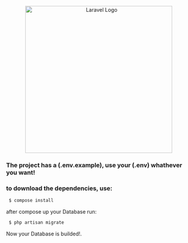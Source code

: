 <p align="center"><a href="https://laravel.com" target="_blank"><img src="https://raw.githubusercontent.com/laravel/art/master/logo-lockup/5%20SVG/2%20CMYK/1%20Full%20Color/laravel-logolockup-cmyk-red.svg" width="400" alt="Laravel Logo"></a></p>



### The project has a (.env.example), use your (.env) whathever you want!

### to download the dependencies, use:
```bash
 $ compose install
```
after compose up your Database run:
```bash
 $ php artisan migrate
```

Now your Database is builded!.
